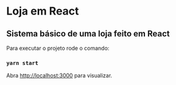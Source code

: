 # Loja em React

## Sistema básico de uma loja feito em React

Para executar o projeto rode o comando:
### `yarn start`

Abra [http://localhost:3000](http://localhost:3000) para visualizar.